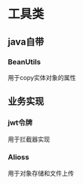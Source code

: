 # 工具类



## java自带



### BeanUtils

用于copy实体对象的属性



## 业务实现



### jwt令牌

用于拦截器实现



### Alioss

用于对象存储和文件上传